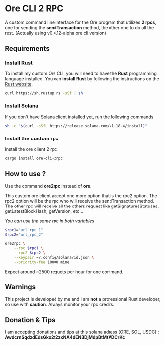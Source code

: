 # Ore CLI 2 RPC

A custom command line interface for the Ore program that utilizes **2 rpcs**, one for sending the **sendTransaction** method, the other one to do all the rest. (Actually using v0.4.12-alpha ore cli version)

## Requirements

### Install Rust

To install my custom Ore CLI, you will need to have the **Rust** programming language installed. You can **install Rust** by following the instructions on the [Rust website](https://www.rust-lang.org/tools/install).

```sh
curl https://sh.rustup.rs -sSf | sh
```

### Install Solana

If you don't have Solana client installed yet, run the following commands

```sh
sh -c "$(curl -sSfL https://release.solana.com/v1.18.4/install)"
```

### Install the custom rpc

Install the ore client 2 rpc

```sh
cargo install ore-cli-2rpc
```

## How to use ?

Use the command **ore2rpc** instead of **ore**.

This custom ore client accept one more option that is the rpc2 option. The rpc2 option will be the rpc who will receive the sendTransaction method. The other rpc will receive all the others request like getSignaturesStatuses, getLatestBlockHash, getVersion, etc...

<em>You can use the same rpc in both variables</em>

```sh
$rpc1="url_rpc_1"
$rpc2="url_rpc_2"

ore2rpc \
    --rpc $rpc1 \
    --rpc2 $rpc2 \
    --keypair ~/.config/solana/id.json \
    --priority-fee 10000 mine 
```

Expect around ~2500 requets per hour for one command.

## Warnings

This project is developed by me and I am **not** a professional Rust developer, so use with **caution**. Always monitor your rpc credits.

## Donation & Tips

I am accepting donations and tips at this solana adress (ORE, SOL, USDC) :
**AwdcrnSqdzdEdsGkx2f2zxNA4dENBDjMdpBtMtVDCrKc**